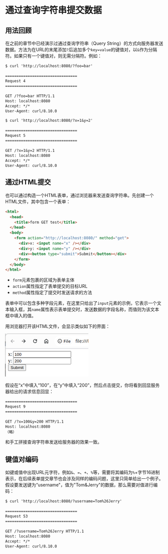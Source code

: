 # 通过查询字符串提交数据

## 用法回顾

在之前的章节中已经演示过通过查询字符串（Query String）的方式向服务器发送数据。方法为在URL的末尾添加`?`后追加多个`key=value`的键值对，以`&`作为分隔符。如果只有一个键值对，则无需分隔符。例如：

```shell
$ curl 'http://localhost:8080/?foo=bar'

================================
Request 4
================================

GET /?foo=bar HTTP/1.1
Host: localhost:8080
Accept: */*
User-Agent: curl/8.10.0
```

```shell
$ curl 'http://localhost:8080/?x=1&y=2'

================================
Request 5
================================

GET /?x=1&y=2 HTTP/1.1
Host: localhost:8080
Accept: */*
User-Agent: curl/8.10.0
```

## 通过HTML提交

也可以通过构造一个HTML表单，通过浏览器来发送查询字符串。先创建一个HTML文件，其中包含一个表单：

```html
<html>
  <head>
    <title>form GET test</title>
  </head>
  <body>
    <form action="http://localhost:8080/" method="get">
      <div>x: <input name="x" /></div>
      <div>y: <input name="y" /></div>
      <div><button type="submit">Submit</button></div>
    </form>
  </body>
</html>
```

- `form`元素包裹的区域为表单主体
- `action`属性指定了表单提交的目标URL
- `method`属性指定了提交时发送请求的方法

表单中可以包含多种字段元素，在这里只给出了`input`元素的示例，它表示一个文本输入框，其`name`属性表示表单提交时，发送数据的字段名称，而值则为该文本框中填入的值。

用浏览器打开该HTML文件，会显示类似如下的界面：

![发送GET请求的表单](../image/form.png)

假设在“x”中填入“100”，在“y”中填入“200”，然后点击提交，你将看到回显服务器给出的请求信息回显：

```
================================
Request 9
================================

GET /?x=100&y=200 HTTP/1.1
Host: localhost:8080
（略）
```

和手工拼接查询字符串发送给服务器的效果一致。

## 键值对编码

如键或值中出现URL元字符，例如`&`、`=`、`+`、`%`等，需要将其编码为`%`+字节16进制表示，在后续表单提交章节也会涉及同样的编码问题，这里只简单给出一个例子。假设要发送键为“username"，值为"Tom&Jerry"的数据，那么需要对值进行编码：

```shell
$ curl 'http://localhost:8080/?username=Tom%26Jerry'

================================
Request 53
================================

GET /?username=Tom%26Jerry HTTP/1.1
Host: localhost:8080
Accept: */*
User-Agent: curl/8.10.0
```
